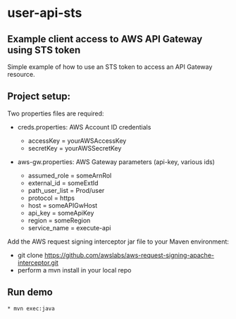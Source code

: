 # user-api-sts
## Example client access to AWS API Gateway using STS token

Simple example of how to use an STS token to access an API Gateway resource.

## Project setup:

Two properties files are required:

* creds.properties: AWS Account ID credentials
    * accessKey = yourAWSAccessKey
    * secretKey = yourAWSSecretKey
  
* aws-gw.properties: AWS Gateway parameters (api-key, various ids)
    * assumed_role = someArnRol
    * external_id = someExtId
    * path_user_list = Prod/user
    * protocol = https
    * host = someAPIGwHost
    * api_key = someApiKey
    * region = someRegion
    * service_name = execute-api

Add the AWS request signing interceptor jar file to your Maven environment:
* git clone  https://github.com/awslabs/aws-request-signing-apache-interceptor.git
* perform a mvn install in your local repo
## Run demo
    * mvn exec:java


